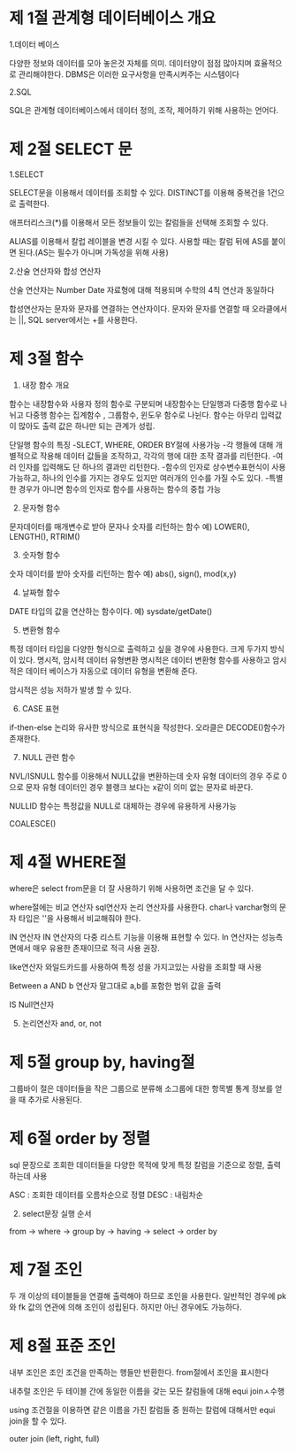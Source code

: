 # 제 1절 관계형 데이터베이스 개요

1.데이터 베이스

다양한 정보와 데이터를 모아 놓은것 자체를 의미. 데이터양이 점점 많아지며 효율적으로 관리해야한다. DBMS은 이러한 요구사항을 만족시켜주는 시스템이다

2.SQL

SQL은 관계형 데이터베이스에서 데이터 정의, 조작, 제어하기 위해 사용하는 언어다.


# 제 2절 SELECT 문

1.SELECT

SELECT문을 이용해서 데이터를 조회할 수 있다. DISTINCT를 이용해 중복건을 1건으로 출력한다.

애프터리스크(*)를 이용해서 모든 정보들이 있는 칼럼들을 선택해 조회할 수 있다.

ALIAS를 이용해서 칼럽 레이블을 변경 시킬 수 있다. 사용할 때는 칼럼 뒤에 AS를 붙이면 된다.(AS는 필수가 아니며 가독성을 위해 사용)

2.산술 연산자와 합성 연산자

산술 연산자는 Number Date 자료형에 대해 적용되며 수학의 4칙 연산과 동일하다

합성연산자는 문자와 문자를 연결하는 연산자이다. 문자와 문자를 연결할 때 오라클에서는 ||, SQL server에서는 +를 사용한다.


# 제 3절 함수

1. 내장 함수 개요

함수는 내장함수와 사용자 정의 함수로 구분되며 내장함수는 단일행과 다중행 함수로 나뉘고 다중행 함수는 집계함수 , 그룹함수, 윈도우 함수로 나뉜다.
함수는 아무리 입력값이 많아도 출력 값은 하나만 되는 관계가 성립.

단일행 함수의 특징
-SLECT, WHERE, ORDER BY절에 사용가능
-각 행들에 대해 개별적으로 작용해 데이터 값들을 조작하고, 각각의 행에 대한 조작 결과를 리턴한다.
-여러 인자를 입력해도 단 하나의 결과만 리턴한다.
-함수의 인자로 상수변수표현식이 사용가능하고, 하나의 인수를 가지는 경우도 있지만 여러개의 인수를 가질 수도 있다.
-특별한 경우가 아니면 함수의 인자로 함수를 사용하는 함수의 중첩 가능

2. 문자형 함수

문자데이터를 매개변수로 받아 문자나 숫자를 리턴하는 함수
예) LOWER(), LENGTH(), RTRIM()

3. 숫자형 함수

숫자 데이터를 받아 숫자를 리턴하는 함수
예) abs(), sign(), mod(x,y)

4. 날짜형 함수

DATE 타입의 값을 연산하는 함수이다.
예) sysdate/getDate()

5. 변환형 함수

특정 데이터 타입을 다양한 형식으로 출력하고 싶을 경우에 사용한다.
크게 두가지 방식이 있다. 명시적, 암시적 데이터 유형변환
명시적은 데이터 변환형 함수를 사용하고 암시적은 데이터 베이스가 자동으로 데이터 유형을 변환해 준다.

암시적은 성능 저하가 발생 할 수 있다.

6. CASE 표현

if-then-else 논리와 유사한 방식으로 표현식을 작성한다.
오라클은 DECODE()함수가 존재한다.

7. NULL 관련 함수

NVL/ISNULL 함수를 이용해서 NULL값을 변환하는데 숫자 유형 데이터의 경우 주로 0으로 문자 유형 데이터인 경우 블랭크 보다는 x같이 의미 없는 문자로 바꾼다.

NULLID 함수는  특정값을 NULL로 대체하는 경우에 유용하게 사용가능

COALESCE()

# 제 4절 WHERE절

where은 select from문을 더 잘 사용하기 위해 사용하면 조건을 달 수 있다.

where절에는 비교 연산자 sql연산자 논리 연산자를 사용한다. 
char나 varchar형의 문자 타입은 ''을 사용해서 비교해줘야 한다.

IN 연산자
IN 연산자의 다중 리스트 기능을 이용해 표현할 수 있다. In 연산자는 성능측면에서 매우 유용한 존재이므로 적극 사용 권장.

like연산자
와일드카드를 사용하여 특정 성을 가지고있는 사람을 조회할 때 사용

Between a AND b 연산자
말그대로 a,b를 포함한 범위 값을 출력

IS Null연산자

5. 논리연산자
and, or, not

# 제 5절 group by, having절

그룹바이 절은 데이터들을 작은 그룹으로 분류해 소그룹에 대한 항목별 통계 정보를 얻을 때 추가로 사용된다.

# 제 6절 order by 정렬

sql 문장으로 조회한 데이터들을 다양한 목적에 맞게 특정 칼럼을 기준으로 정렬, 출력하는데 사용

ASC : 조회한 데이터를 오름차순으로 정렬
DESC : 내림차순

2. select문장 실행 순서

from -> where -> group by -> having -> select -> order by

# 제 7절 조인

두 개 이상의 테이블들을 연결해 출력해야 하므로 조인을 사용한다.
일반적인 경우에 pk와 fk 값의 연관에 의해 조인이 성립된다. 하지만 아닌 경우에도 가능하다.

# 제 8절 표준 조인

내부 조인은 조인 조건을 만족하는 행들만 반환한다. 
from절에서 조인을 표시한다

내추럴 조인은 두 테이블 간에 동일한 이름을 갖는 모든 칼럼들에 대해 equi joinㅅ수행

using 조건절을 이용하면 같은 이름을 가진 칼럼들 중 원하는 칼럼에 대해서만 equi join을 할 수 있다.

outer join (left, right, full)